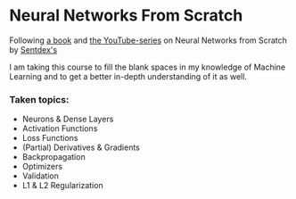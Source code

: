 # Neural Networks From Scratch

Following [a book](https://nnfs.io/) and [the YouTube-series](https://www.youtube.com/watch?v=Wo5dMEP_BbI&list=PLQVvvaa0QuDcjD5BAw2DxE6OF2tius3V3)
on Neural Networks from Scratch by [Sentdex's](https://www.youtube.com/@sentdex)

I am taking this course to fill the blank spaces in my knowledge of Machine Learning 
and to get a better in-depth understanding of it as well.

### Taken topics:
- Neurons & Dense Layers
- Activation Functions
- Loss Functions
- (Partial) Derivatives & Gradients
- Backpropagation
- Optimizers
- Validation
- L1 & L2 Regularization
